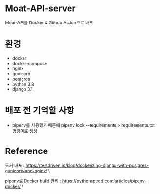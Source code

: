 # Moat-API-server

Moat-API를 Docker & Github Action으로 배포

# 환경

- docker
- docker-compose
- nginx
- gunicorn
- postgres
- python 3.8
- django 3.1

# 배포 전 기억할 사항

- pipenv를 사용했기 때문에 pipenv lock --requirements > requirements.txt 명령어로 생성

# Reference

도커 배포 : https://testdriven.io/blog/dockerizing-django-with-postgres-gunicorn-and-nginx/ \

pipenv로 Docker build 관리 : https://pythonspeed.com/articles/pipenv-docker/ \
